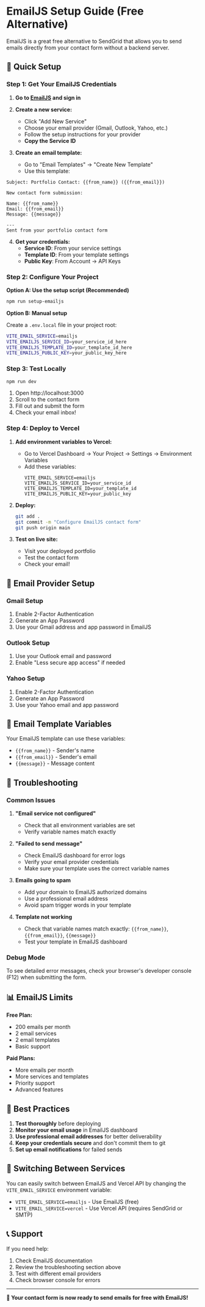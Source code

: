 # EmailJS Setup Guide (Free Alternative)

EmailJS is a great free alternative to SendGrid that allows you to send emails directly from your contact form without a backend server.

## 🚀 Quick Setup

### Step 1: Get Your EmailJS Credentials

1. **Go to [EmailJS](https://www.emailjs.com/) and sign in**
2. **Create a new service:**
   - Click "Add New Service"
   - Choose your email provider (Gmail, Outlook, Yahoo, etc.)
   - Follow the setup instructions for your provider
   - **Copy the Service ID**

3. **Create an email template:**
   - Go to "Email Templates" → "Create New Template"
   - Use this template:

```
Subject: Portfolio Contact: {{from_name}} ({{from_email}})

New contact form submission:

Name: {{from_name}}
Email: {{from_email}}
Message: {{message}}

---
Sent from your portfolio contact form
```

4. **Get your credentials:**
   - **Service ID**: From your service settings
   - **Template ID**: From your template settings
   - **Public Key**: From Account → API Keys

### Step 2: Configure Your Project

**Option A: Use the setup script (Recommended)**
```bash
npm run setup-emailjs
```

**Option B: Manual setup**

Create a `.env.local` file in your project root:
```bash
VITE_EMAIL_SERVICE=emailjs
VITE_EMAILJS_SERVICE_ID=your_service_id_here
VITE_EMAILJS_TEMPLATE_ID=your_template_id_here
VITE_EMAILJS_PUBLIC_KEY=your_public_key_here
```

### Step 3: Test Locally

```bash
npm run dev
```

1. Open http://localhost:3000
2. Scroll to the contact form
3. Fill out and submit the form
4. Check your email inbox!

### Step 4: Deploy to Vercel

1. **Add environment variables to Vercel:**
   - Go to Vercel Dashboard → Your Project → Settings → Environment Variables
   - Add these variables:
     ```
     VITE_EMAIL_SERVICE=emailjs
     VITE_EMAILJS_SERVICE_ID=your_service_id
     VITE_EMAILJS_TEMPLATE_ID=your_template_id
     VITE_EMAILJS_PUBLIC_KEY=your_public_key
     ```

2. **Deploy:**
   ```bash
   git add .
   git commit -m "Configure EmailJS contact form"
   git push origin main
   ```

3. **Test on live site:**
   - Visit your deployed portfolio
   - Test the contact form
   - Check your email!

## 🔧 Email Provider Setup

### Gmail Setup
1. Enable 2-Factor Authentication
2. Generate an App Password
3. Use your Gmail address and app password in EmailJS

### Outlook Setup
1. Use your Outlook email and password
2. Enable "Less secure app access" if needed

### Yahoo Setup
1. Enable 2-Factor Authentication
2. Generate an App Password
3. Use your Yahoo email and app password

## 📧 Email Template Variables

Your EmailJS template can use these variables:
- `{{from_name}}` - Sender's name
- `{{from_email}}` - Sender's email
- `{{message}}` - Message content

## 🚨 Troubleshooting

### Common Issues

1. **"Email service not configured"**
   - Check that all environment variables are set
   - Verify variable names match exactly

2. **"Failed to send message"**
   - Check EmailJS dashboard for error logs
   - Verify your email provider credentials
   - Make sure your template uses the correct variable names

3. **Emails going to spam**
   - Add your domain to EmailJS authorized domains
   - Use a professional email address
   - Avoid spam trigger words in your template

4. **Template not working**
   - Check that variable names match exactly: `{{from_name}}`, `{{from_email}}`, `{{message}}`
   - Test your template in EmailJS dashboard

### Debug Mode

To see detailed error messages, check your browser's developer console (F12) when submitting the form.

## 📊 EmailJS Limits

**Free Plan:**
- 200 emails per month
- 2 email services
- 2 email templates
- Basic support

**Paid Plans:**
- More emails per month
- More services and templates
- Priority support
- Advanced features

## 🎯 Best Practices

1. **Test thoroughly** before deploying
2. **Monitor your email usage** in EmailJS dashboard
3. **Use professional email addresses** for better deliverability
4. **Keep your credentials secure** and don't commit them to git
5. **Set up email notifications** for failed sends

## 🔄 Switching Between Services

You can easily switch between EmailJS and Vercel API by changing the `VITE_EMAIL_SERVICE` environment variable:

- `VITE_EMAIL_SERVICE=emailjs` - Use EmailJS (free)
- `VITE_EMAIL_SERVICE=vercel` - Use Vercel API (requires SendGrid or SMTP)

## 📞 Support

If you need help:
1. Check EmailJS documentation
2. Review the troubleshooting section above
3. Test with different email providers
4. Check browser console for errors

---

**🎉 Your contact form is now ready to send emails for free with EmailJS!**
